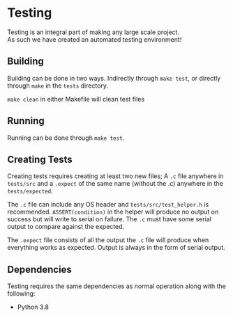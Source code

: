 # Testing

Testing is an integral part of making any large scale project.  
As such we have created an automated testing environment!  

## Building

Building can be done in two ways. Indirectly through `make test`,
or directly through `make` in the `tests` directory.  
  
`make clean` in either Makefile will clean test files

## Running

Running can be done through `make test`.

## Creating Tests

Creating tests requires creating at least two new files; A `.c` file anywhere in `tests/src` and a `.expect` of the same name (without the .c) anywhere in the `tests/expected`.  
  
The `.c` file can include any OS header and `tests/src/test_helper.h` is recommended. `ASSERT(condition)` in the helper will produce no output on success but will write to serial on failure. The `.c` must have some serial output to compare against the expected.  
  
The `.expect` file consists of all the output the `.c` file will produce when everything works as expected. Output is always in the form of serial output.

## Dependencies

Testing requires the same dependencies as normal operation along with the following:

* Python 3.8
